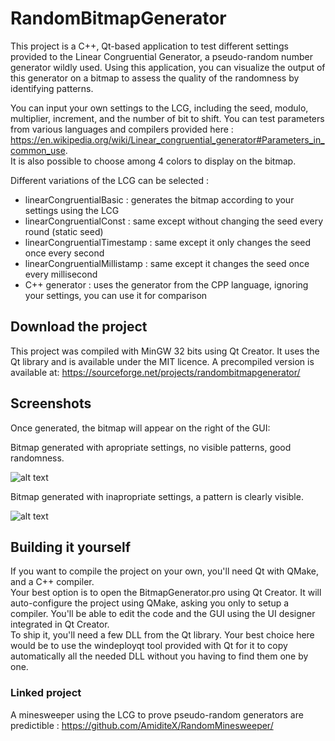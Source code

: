 # RandomBitmapGenerator

This project is a C++, Qt-based application to test different settings provided to the Linear Congruential Generator, 
a pseudo-random number generator wildly used. Using this application, you can visualize the output of this generator on a bitmap to assess the quality of the randomness by identifying patterns.

You can input your own settings to the LCG, including the seed, modulo, multiplier, increment, and the number of bit to shift.
You can test parameters from various languages and compilers provided here :  
https://en.wikipedia.org/wiki/Linear_congruential_generator#Parameters_in_common_use.  
It is also possible to choose among 4 colors to display on the bitmap.

Different variations of the LCG can be selected :

- linearCongruentialBasic : generates the bitmap according to your settings using the LCG
- linearCongruentialConst : same except without changing the seed every round (static seed)
- linearCongruentialTimestamp : same except it only changes the seed once every second
- linearCongruentialMillistamp : same except it changes the seed once every millisecond
- C++ generator : uses the generator from the CPP language, ignoring your settings, you can use it for comparison

## Download the project

This project was compiled with MinGW 32 bits using Qt Creator. It uses the Qt library and is available under the MIT licence. 
A precompiled version is available at: https://sourceforge.net/projects/randombitmapgenerator/


## Screenshots

Once generated, the bitmap will appear on the right of the GUI:

Bitmap generated with apropriate settings, no visible patterns, good randomness.

![alt text](https://i.imgur.com/DIza5Mu.png)

Bitmap generated with inapropriate settings, a pattern is clearly visible.

![alt text](https://i.imgur.com/SY5ng1O.png)


## Building it yourself

If you want to compile the project on your own, you'll need Qt with QMake, and a C++ compiler.  
Your best option is to open the BitmapGenerator.pro using Qt Creator. It will auto-configure the project using QMake, asking you only to setup a compiler. You'll be able to edit the code and the GUI using the UI designer integrated in Qt Creator.  
To ship it, you'll need a few DLL from the Qt library. Your best choice here would be to use the windeployqt tool provided with Qt for it to copy automatically all the needed DLL without you having to find them one by one.  

### Linked project

A minesweeper using the LCG to prove pseudo-random generators are predictible : https://github.com/AmiditeX/RandomMinesweeper/
